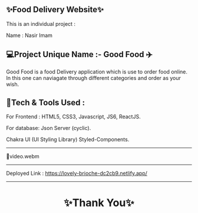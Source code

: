 ✨Food Delivery Website✨
---
This is an individual project :

Name : Nasir Imam

💻Project Unique Name :- Good Food ✈️
---
Good Food is a food Delivery application which is use to order food online. In this one can naviagate through different categories and order as your wish.

💫Tech & Tools Used :
---

For Frontend : HTML5, CSS3, Javascript, JS6, ReactJS.

For database: Json Server (cyclic).

Chakra UI (UI Styling Library) Styled-Components.

---
 🎥video.webm 



---
Deployed Link : https://lovely-brioche-dc2cb9.netlify.app/


----
<h1 align="center">✨Thank You✨</h1>
